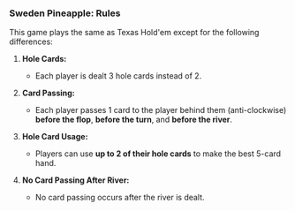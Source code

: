 ### **Sweden Pineapple: Rules**

This game plays the same as Texas Hold'em except for the following differences:

1. **Hole Cards:**
   - Each player is dealt 3 hole cards instead of 2.

2. **Card Passing:**
   - Each player passes 1 card to the player behind them (anti-clockwise) **before the flop**, **before the turn**, and **before the river**.

3. **Hole Card Usage:**
   - Players can use **up to 2 of their hole cards** to make the best 5-card hand.

4. **No Card Passing After River:**
   - No card passing occurs after the river is dealt.
